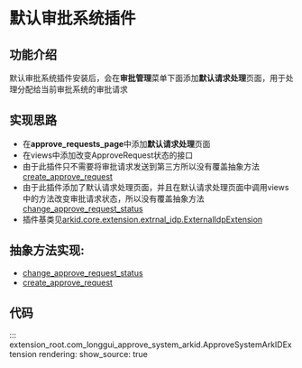 # 默认审批系统插件

## 功能介绍
默认审批系统插件安装后，会在**审批管理**菜单下面添加**默认请求处理**页面，用于处理分配给当前审批系统的审批请求

## 实现思路
- 在**approve_requests_page**中添加**默认请求处理**页面
- 在views中添加改变ApproveRequest状态的接口
- 由于此插件只不需要将审批请求发送到第三方所以没有覆盖抽象方法[create_approve_request](#extension_root.com_longgui_approve_system_arkid.ApproveSystemArkIDExtension.create_approve_request)
- 由于此插件添加了默认请求处理页面，并且在默认请求处理页面中调用views中的方法改变审批请求状态，所以没有覆盖抽象方法[change_approve_request_status](#extension_root.com_longgui_approve_system_arkid.ApproveSystemArkIDExtension.change_approve_request_status)
- 插件基类见[arkid.core.extension.extrnal_idp.ExternalIdpExtension](/%20%20开发者指南/%20插件分类/数据同步/)

## 抽象方法实现:
* [change_approve_request_status](#extension_root.com_longgui_approve_system_arkid.ApproveSystemArkIDExtension.change_approve_request_status)
* [create_approve_request](#extension_root.com_longgui_approve_system_arkid.ApproveSystemArkIDExtension.create_approve_request)



## 代码

::: extension_root.com_longgui_approve_system_arkid.ApproveSystemArkIDExtension
    rendering:
        show_source: true